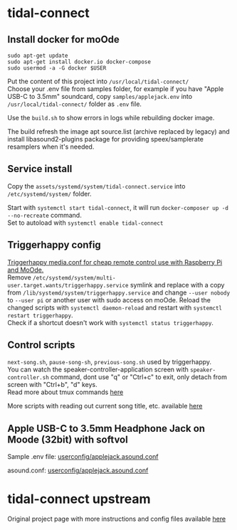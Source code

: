 # tidal-connect

## Install docker for moOde

```code
sudo apt-get update
sudo apt-get install docker.io docker-compose
sudo usermod -a -G docker $USER
```

Put the content of this project into `/usr/local/tidal-connect/`  
Choose your .env file from samples folder, for example if you have "Apple USB-C to 3.5mm" soundcard, copy `samples/applejack.env` into `/usr/local/tidal-connect/` folder as `.env` file.  

Use the `build.sh` to show errors in logs while rebuilding docker image.

The build refresh the image apt source.list (archive replaced by legacy) and install libasound2-plugins package for providing speex/samplerate resamplers when it's needed.  

## Service install

Copy the `assets/systemd/system/tidal-connect.service` into `/etc/systemd/system/` folder.  

Start with `systemctl start tidal-connect`, it will run `docker-composer up -d --no-recreate` command.  
Set to autoload with `systemctl enable tidal-connect`

## Triggerhappy config
[Triggerhappy media.conf for cheap remote control use with Raspberry Pi and MoOde.](https://github.com/zamiere/tidal-connect/blob/main/assets/triggerhappy/triggers.d/media.conf)  
Remove `/etc/systemd/system/multi-user.target.wants/triggerhappy.service` symlink and replace with a copy from `/lib/systemd/system/triggerhappy.service` and change `--user nobody` to `--user pi` or another user with sudo access on moOde.
Reload the changed scripts with `systemctl daemon-reload` and restart with `systemctl restart triggerhappy`.  
Check if a shortcut doesn't work with `systemctl status triggerhappy`.

## Control scripts

`next-song.sh`, `pause-song-sh`, `previous-song.sh` used by triggerhappy.  
You can watch the speaker-controller-application screen with `speaker-controller.sh` command, dont use "q" or "Ctrl+c" to exit, only detach from screen with "Ctrl+b", "d" keys.  
Read more about tmux commands [here](https://man7.org/linux/man-pages/man1/tmux.1.html)

More scripts with reading out current song title, etc. available [here](https://github.com/ce-designs/tidal-connect-docker)

## Apple USB-C to 3.5mm Headphone Jack on Moode (32bit) with softvol

Sample .env file:
[userconfig/applejack.asound.conf](https://github.com/zamiere/tidal-connect/blob/main/samples/applejack.env)

asound.conf:
[userconfig/applejack.asound.conf](https://github.com/zamiere/tidal-connect/blob/main/userconfig/applejack.asound.conf)

# tidal-connect upstream

Original project page with more instructions and config files available [here](https://github.com/GioF71/tidal-connect/)
